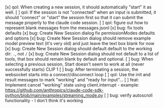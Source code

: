 [x] qol: When creating a new session, it should automatically "start" it as well.
[ ] qol: If the session is not "connected" when an input is submitted, it should "connect" or "start" the session first so that it can submit the message properly to the claude code session.
[ ] qol: figure out how to represent blank messages from the messages.jsonl
[x] bug: fix tools defaults
[x] bug: Create New Session dialog fix permissionModes defaults and options
[x] bug: Create New Session dialog should remove example model preview text (it's very old) and just leave the text box blank for now
[x] bug: Create New Session dialog should default default to the working dir: `.`, not `/`
[x] bug: Create New Session dialog should not default to a list of tools, that box should remain blank by default and optional.
[ ] bug: When selecting a previous session, Start doesn't seem to work at all (never successfully starts) CLIP 1
[ ] bug: After terminating a session, the websocket starts into a connect/disconnect loop
[ ] qol: Use the init and result messages to mark "working" and "ready for input"...
[ ] feat: Implement cancel "working" state using client.interrupt  - example: https://github.com/anthropics/claude-code-sdk-python/blob/main/examples/streaming_mode.py
[ ] bug: verify autoscroll functionality - I don't think it's working



